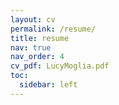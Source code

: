 ```yaml
---
layout: cv
permalink: /resume/
title: resume
nav: true
nav_order: 4
cv_pdf: LucyMoglia.pdf
toc:
  sidebar: left
---
```


